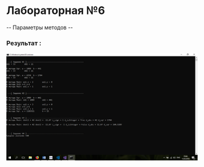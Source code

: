 # Лабораторная №6
-- Параметры методов --
### Результат :
![lab6](https://github.com/annablgkv/csharp/raw/master/lab6/screenshot-lab6.png)



